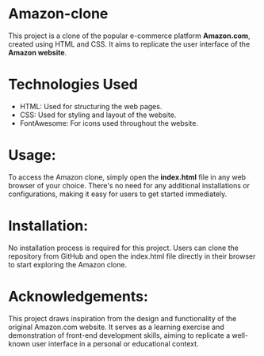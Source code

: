# Amazon-clone
This project is a clone of the popular e-commerce platform **Amazon.com**, created using HTML and CSS. It aims to replicate the user interface of the **Amazon website**.


# Technologies Used
<ul>
  <li>HTML: Used for structuring the web pages.</li>
  <li>CSS: Used for styling and layout of the website.</li>
  <li>FontAwesome: For icons used throughout the website.</li>
 </ul>


# Usage:
To access the Amazon clone, simply open the **index.html** file in any web browser of your choice. There's no need for any additional installations or configurations, making it easy for users to get started immediately.


# Installation:
No installation process is required for this project. Users can clone the repository from GitHub and open the index.html file directly in their browser to start exploring the Amazon clone.


# Acknowledgements:
This project draws inspiration from the design and functionality of the original Amazon.com website. It serves as a learning exercise and demonstration of front-end development skills, aiming to replicate a well-known user interface in a personal or educational context.
